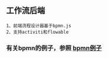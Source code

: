 ## 工作流后端
```aidl
1、前端流程设计器基于bpmn.js
2、支持activiti和flowable
```

### 有关bpmn的例子，参照 [bpmn例子](https://github.com/fengli01/vue-bpmn-element.git)